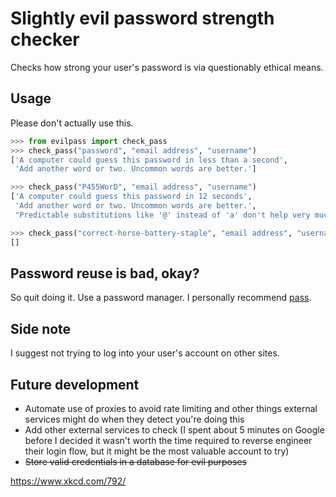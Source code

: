 # Slightly evil password strength checker

Checks how strong your user's password is via questionably ethical means.

## Usage

Please don't actually use this.

```python
>>> from evilpass import check_pass
>>> check_pass("password", "email address", "username")
['A computer could guess this password in less than a second',
 'Add another word or two. Uncommon words are better.']

>>> check_pass("P455WorD", "email address", "username")
['A computer could guess this password in 12 seconds',
 'Add another word or two. Uncommon words are better.',
 "Predictable substitutions like '@' instead of 'a' don't help very much."]

>>> check_pass("correct-horse-battery-staple", "email address", "username")
[]
```

## Password reuse is bad, okay?

So quit doing it. Use a password manager. I personally recommend
[pass](https://www.passwordstore.org/).

## Side note

I suggest not trying to log into your user's account on other sites.

## Future development

* Automate use of proxies to avoid rate limiting and other things external
  services might do when they detect you're doing this
* Add other external services to check (I spent about 5 minutes on Google before
  I decided it wasn't worth the time required to reverse engineer their login
  flow, but it might be the most valuable account to try)
* ~~Store valid credentials in a database for evil purposes~~

https://www.xkcd.com/792/
